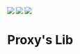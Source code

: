 [![](https://img.shields.io/badge/Discord-MMD-green.svg?style=flat&logo=Discord)](https://discord.mcmoddev.com)
[![](http://cf.way2muchnoise.eu/full_proxys-lib_downloads.svg)](http://minecraft.curseforge.com/projects/proxys-lib)
[![](http://cf.way2muchnoise.eu/versions/Minecraft_proxys-lib_all.svg)](http://minecraft.curseforge.com/projects/proxys-lib)

# Proxy's Lib
